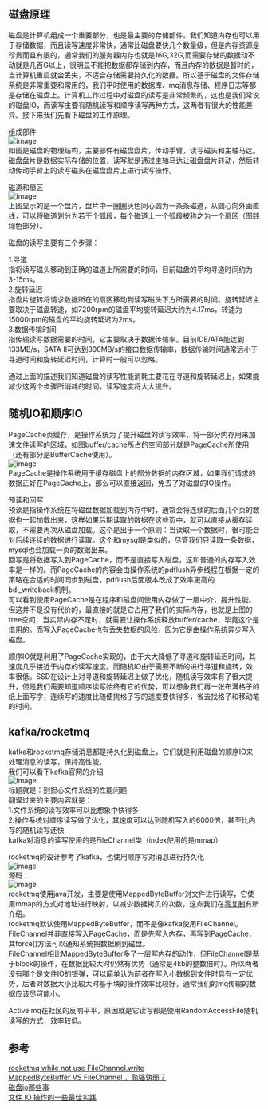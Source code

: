## 磁盘原理   
磁盘是计算机组成一个重要部分，也是最主要的存储部件。我们知道内存也可以用于存储数据，而且读写速度非常快，通常比磁盘要快几个数量级，但是内存资源是珍贵而且有限的，通常我们的服务器内存也就是16G,32G,而需要存储的数据动不动就是几百G以上，很明显不能把数据都存储到内存，而且内存的数据是暂时的，当计算机重启就会丢失，不适合存储需要持久化的数据。所以基于磁盘的文件存储系统是非常重要和常用的，我们平时使用的数据库、mq消息存储、程序日志等都是存储在磁盘上。计算机工作过程中对磁盘的读写是非常频繁的，这也是我们常说的磁盘IO，而读写主要有随机读写和顺序读写两种方式，这两者有很大的性能差异。接下来我们先看下磁盘的工作原理。  

组成部件  
![image](https://github.com/jmilktea/jmilktea/blob/master/linux/images/%E9%A1%BA%E5%BA%8F-4.png)  
如图是磁盘的物理结构，主要部件有磁盘盘片，传动手臂，读写磁头和主轴马达。磁盘盘片是数据实际存储的位置，读写就是通过主轴马达让磁盘盘片转动，然后转动传动手臂上的读写磁头在磁盘盘片上进行读写操作。
 
磁道和扇区  
![image](https://github.com/jmilktea/jmilktea/blob/master/linux/images/%E9%A1%BA%E5%BA%8F-5.png)  
上图显示的是一个盘片，盘片中一圈圈灰色同心圆为一条条磁道，从圆心向外画直线，可以将磁道划分为若干个弧段，每个磁道上一个弧段被称之为一个扇区（图践绿色部分）。

磁盘的读写主要有三个步骤：

1.寻道  
指将读写磁头移动到正确的磁道上所需要的时间，目前磁盘的平均寻道时间约为3-15ms。  
2.旋转延迟  
指盘片旋转将请求数据所在的扇区移动到读写磁头下方所需要的时间。旋转延迟主要取决于磁盘转速，如7200rpm的磁盘平均旋转延迟大约为4.17ms，转速为15000rpm的磁盘的平均旋转延迟为2ms。  
3.数据传输时间  
指传输读写数据需要的时间，它主要取决于数据传输率。目前IDE/ATA能达到133MB/s，SATA II可达到300MB/s的接口数据传输率，数据传输时间通常远小于寻道时间和旋转延迟时间，计算时一般可以忽略。

通过上面的描述我们知道磁盘的读写性能消耗主要花在寻道和旋转延迟上，如果能减少这两个步骤所消耗的时间，读写速度将大大提升。

## 随机IO和顺序IO  
PageCache页缓存，是操作系统为了提升磁盘的读写效率，将一部分内存用来加速文件读写的区域，如图buffer/cache所占的空间部分就是PageCache所使用（还有部分是BufferCache使用）。  
![image](https://github.com/jmilktea/jmilktea/blob/master/linux/images/%E9%A1%BA%E5%BA%8F-1.png)  
PageCache是操作系统用于缓存磁盘上的部分数据的内存区域，如果我们请求的数据正好在PageCache上，那么可以直接返回，免去了对磁盘的IO操作。

预读和回写  
预读是指操作系统在将磁盘数据加载到内存中时，通常会将连续的后面几个页的数据也一起加载出来，这样如果后期读取的数据在这些页中，就可以直接从缓存读取，不需要再次从磁盘加载。这个是出于一个原则：当读取一个数据时，很可能会对后续连续的数据进行读取。这个和mysql是类似的，尽管我们只读取一条数据，mysql也会加载一页的数据出来。  
回写是将数据写入到PageCache，而不是直接写入磁盘，这和普通的内存写入效率是一样的。而PageCache的内容会由操作系统的pdflush异步线程在根据一定的策略在合适的时间同步到磁盘，pdflush后面版本改成了效率更高的bdi_writeback机制。  
可以看到使用PageCache是在程序和磁盘间使用内存做了一层中介，提升性能。但这并不是没有代价的，最直接的就是它占用了我们的实际内存，也就是上图的free空间，当实际内存不足时，就需要让操作系统释放buffer/cache，毕竟这个是借用的。而写入PageCache也有丢失数据的风险，因为它是由操作系统异步写入磁盘。  

顺序IO就是利用了PageCache实现的，由于大大降低了寻道和旋转延迟时间，其速度几乎接近于内存的读写速度。而随机IO由于需要不断的进行寻道和旋转，效率很低。SSD在设计上对寻道和旋转延迟上做了优化，随机读写效率有了很大提升，但是我们需要知道顺序读写始终有它的优势，可以想象我们再一张布满格子的纸上面写字，连续写的速度比随便挑格子写的速度要快得多，省去找格子和移动笔的时间。  

## kafka/rocketmq
kafka和rocketmq存储消息都是持久化到磁盘上，它们就是利用磁盘的顺序IO来处理消息的读写，保持高性能。  
我们可以看下kafka官网的介绍  
![image](https://github.com/jmilktea/jmilktea/blob/master/linux/images/%E9%A1%BA%E5%BA%8F-2.png)  
标题就是：别担心文件系统的性能问题  
翻译过来的主要内容就是：  
1.文件系统的读写效率可以比想象中快得多  
2.操作系统对顺序读写做了优化，其速度可以达到随机写入的6000倍，甚至比内存的随机读写还快  
kafka对消息的读写使用的是FileChannel类（index使用的是mmap）

rocketmq的设计参考了kafka，也使用顺序写对消息进行持久化  
![image](https://github.com/jmilktea/jmilktea/blob/master/linux/images/%E9%A1%BA%E5%BA%8F-6.png)  
源码：  
![image](https://github.com/jmilktea/jmilktea/blob/master/linux/images/%E9%A1%BA%E5%BA%8F-3.png)  
rocketmq使用java开发，主要是使用MappedByteBuffer对文件进行读写，它使用mmap的方式对地址进行映射，以减少数据拷贝的次数，这点我们在[零复制]()有所介绍。  
rocketmq默认使用MappedByteBuffer，而不是像kafka使用FileChannel。FileChannel并非直接写入PageCache，而是先写入内存，再写到PageCache，其force()方法可以通知系统把数据刷到磁盘。  
FileChannel相比MappedByteBuffer多了一层写内存的动作，但FileChannel是基于block的操作，在数据比较大时仍然有优势（通常是4kb的整数倍时）。所以两者没有哪个是文件IO的银弹，可以简单认为前者在写入小数据到文件时具有一定优势，后者对数据大小比较大时基于块的操作效率比较好，通常我们的mq传输的数据应该尽可能小。   

Active mq在社区的反响平平，原因就是它读写都是使用RandomAccessFile随机读写的方式，效率较低。

## 参考
[rocketmq while not use FileChannel.write](https://github.com/apache/rocketmq/issues/575)  
[MappedByteBuffer VS FileChannel ，孰强孰弱？](https://cloud.tencent.com/developer/article/1428920)   
[磁盘io那些事](https://tech.meituan.com/2017/05/19/about-desk-io.html)  
[文件 IO 操作的一些最佳实践](https://www.cnkirito.moe/file-io-best-practise/)  

